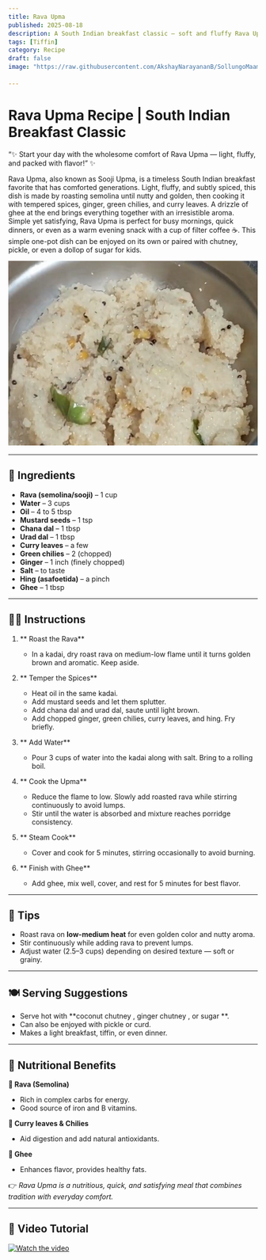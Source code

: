 ```yaml
---
title: Rava Upma  
published: 2025-08-18  
description: A South Indian breakfast classic — soft and fluffy Rava Upma with roasted semolina, tempered spices, and a touch of ghee for comfort and flavor.  
tags: [Tiffin]  
category: Recipe  
draft: false  
image: "https://raw.githubusercontent.com/AkshayNarayananB/SollungoMaami/master/images/ravaupma.png"  

---
```


#  Rava Upma Recipe | South Indian Breakfast Classic  

“✨ Start your day with the wholesome comfort of Rava Upma — light, fluffy, and packed with flavor!” ✨  

Rava Upma, also known as Sooji Upma, is a timeless South Indian breakfast favorite that has comforted generations. 
Light, fluffy, and subtly spiced, this dish is made by roasting semolina until nutty and golden, then cooking it with tempered spices, ginger, green chilies, and curry leaves. 
A drizzle of ghee at the end brings everything together with an irresistible aroma. 
Simple yet satisfying, Rava Upma is perfect for busy mornings, quick dinners, or even as a warm evening snack with a cup of filter coffee ☕.
This simple one-pot dish can be enjoyed on its own or paired with chutney, pickle, or even a dollop of sugar for kids.  

![ravaupma](https://raw.githubusercontent.com/AkshayNarayananB/SollungoMaami/master/images/ravaupma.png)  

---

## 🛒 Ingredients  

-  **Rava (semolina/sooji)** – 1 cup  
-  **Water** – 3 cups  
-  **Oil** – 4 to 5 tbsp  
-  **Mustard seeds** – 1 tsp  
-  **Chana dal** – 1 tbsp  
-  **Urad dal** – 1 tbsp  
-  **Curry leaves** – a few  
-  **Green chilies** – 2 (chopped)  
-  **Ginger** – 1 inch (finely chopped)  
-  **Salt** – to taste  
-  **Hing (asafoetida)** – a pinch  
-  **Ghee** – 1 tbsp  

---

## 👩‍🍳 Instructions  

1. ** Roast the Rava**  
   - In a kadai, dry roast rava on medium-low flame until it turns golden brown and aromatic. Keep aside.  

2. ** Temper the Spices**  
   - Heat oil in the same kadai.  
   - Add mustard seeds and let them splutter.  
   - Add chana dal and urad dal, saute until light brown.  
   - Add chopped ginger, green chilies, curry leaves, and hing. Fry briefly.  

3. ** Add Water**  
   - Pour 3 cups of water into the kadai along with salt. Bring to a rolling boil.  

4. ** Cook the Upma**  
   - Reduce the flame to low. Slowly add roasted rava while stirring continuously to avoid lumps.  
   - Stir until the water is absorbed and mixture reaches porridge consistency.  

5. ** Steam Cook**  
   - Cover and cook for 5 minutes, stirring occasionally to avoid burning.  

6. ** Finish with Ghee**  
   - Add ghee, mix well, cover, and rest for 5 minutes for best flavor.  

---

## 🌟 Tips  

- Roast rava on **low-medium heat** for even golden color and nutty aroma.  
- Stir continuously while adding rava to prevent lumps.  
- Adjust water (2.5–3 cups) depending on desired texture — soft or grainy.  

---

## 🍽️ Serving Suggestions  

- Serve hot with **coconut chutney , ginger chutney , or sugar **.  
- Can also be enjoyed with pickle or curd.  
- Makes a light breakfast, tiffin, or even dinner.  

---

## 💪 Nutritional Benefits  

**🌾 Rava (Semolina)**  
- Rich in complex carbs for energy.  
- Good source of iron and B vitamins.  

**🌱 Curry leaves & Chilies**  
- Aid digestion and add natural antioxidants.  

**🧈 Ghee**  
- Enhances flavor, provides healthy fats.  

👉 *Rava Upma is a nutritious, quick, and satisfying meal that combines tradition with everyday comfort.*  

---

## 🎥 Video Tutorial  

[![Watch the video](https://img.youtube.com/vi/f8UlnprE3Zc/0.jpg)](https://youtu.be/f8UlnprE3Zc?si=yLpdYMPlMmoV3UAY)  
